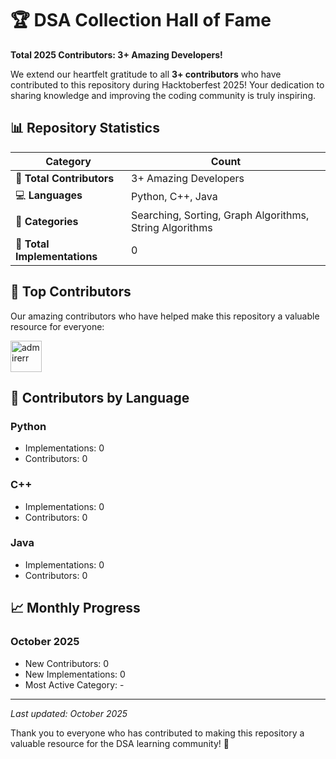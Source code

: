 # 🏆 DSA Collection Hall of Fame

**Total 2025 Contributors: 3+ Amazing Developers!**

We extend our heartfelt gratitude to all **3+ contributors** who have contributed to this repository during Hacktoberfest 2025! Your dedication to sharing knowledge and improving the coding community is truly inspiring.

## 📊 Repository Statistics

| Category | Count |
|----------|-------|
| 👥 **Total Contributors** | 3+ Amazing Developers |
| 💻 **Languages** | Python, C++, Java |
| 📁 **Categories** | Searching, Sorting, Graph Algorithms, String Algorithms |
| 🎯 **Total Implementations** | 0 |

## 🌟 Top Contributors

Our amazing contributors who have helped make this repository a valuable resource for everyone:

<!-- This section is automatically updated by our GitHub Actions workflow -->
<a href='https://github.com/admirerr'><img src='https://avatars.githubusercontent.com/u/79766263?v=4' width='50px' alt='admirerr'/></a>

## 🏅 Contributors by Language

### Python
- Implementations: 0
- Contributors: 0

### C++
- Implementations: 0
- Contributors: 0

### Java
- Implementations: 0
- Contributors: 0

## 📈 Monthly Progress

### October 2025
- New Contributors: 0
- New Implementations: 0
- Most Active Category: -

---

*Last updated: October 2025*

Thank you to everyone who has contributed to making this repository a valuable resource for the DSA learning community! 🎉